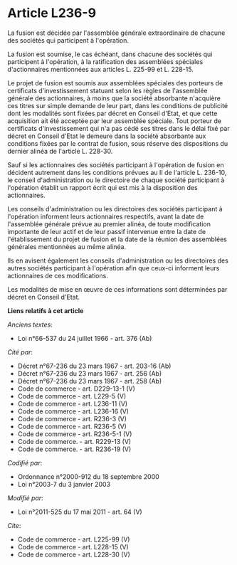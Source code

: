 # Article L236-9

La fusion est décidée par l'assemblée générale extraordinaire de chacune des sociétés qui participent à l'opération. 

La fusion est soumise, le cas échéant, dans chacune des sociétés qui participent à l'opération, à la ratification des
assemblées spéciales d'actionnaires mentionnées aux articles L. 225-99 et L. 228-15. 

Le projet de fusion est soumis aux assemblées spéciales des porteurs de certificats d'investissement statuant selon les
règles de l'assemblée générale des actionnaires, à moins que la société absorbante n'acquière ces titres sur simple demande
de leur part, dans les conditions de publicité dont les modalités sont fixées par décret en Conseil d'Etat, et que cette
acquisition ait été acceptée par leur assemblée spéciale. Tout porteur de certificats d'investissement qui n'a pas cédé ses
titres dans le délai fixé par décret en Conseil d'Etat le demeure dans la société absorbante aux conditions fixées par le
contrat de fusion, sous réserve des dispositions du dernier alinéa de l'article L. 228-30. 

Sauf si les actionnaires des sociétés participant à l'opération de fusion en décident autrement dans les conditions prévues
au II de l'article L. 236-10, le conseil d'administration ou le directoire de chaque société participant à l'opération
établit un rapport écrit qui est mis à la disposition des actionnaires. 

Les conseils d'administration ou les directoires des sociétés participant à l'opération informent leurs actionnaires
respectifs, avant la date de l'assemblée générale prévue au premier alinéa, de toute modification importante de leur actif et
de leur passif intervenue entre la date de l'établissement du projet de fusion et la date de la réunion des assemblées
générales mentionnées au même alinéa. 

Ils en avisent également les conseils d'administration ou les directoires des autres sociétés participant à l'opération afin
que ceux-ci informent leurs actionnaires de ces modifications. 

Les modalités de mise en œuvre de ces informations sont déterminées par décret en Conseil d'Etat.

**Liens relatifs à cet article**

_Anciens textes_:

  - Loi n°66-537 du 24 juillet 1966 - art. 376 (Ab)

_Cité par_:

  - Décret n°67-236 du 23 mars 1967 - art. 203-16 (Ab)
  - Décret n°67-236 du 23 mars 1967 - art. 256 (Ab)
  - Décret n°67-236 du 23 mars 1967 - art. 258 (Ab)
  - Code de commerce - art. D229-13-1 (V)
  - Code de commerce - art. L229-5 (V)
  - Code de commerce - art. L236-11 (V)
  - Code de commerce - art. L236-16 (V)
  - Code de commerce - art. R236-3 (V)
  - Code de commerce - art. R236-5 (V)
  - Code de commerce - art. R236-5-1 (V)
  - Code de commerce. - art. R229-13 (V)
  - Code de commerce. - art. R236-19 (V)

_Codifié par_:

  - Ordonnance n°2000-912 du 18 septembre 2000
  - Loi n°2003-7 du 3 janvier 2003

_Modifié par_:

  - Loi n°2011-525 du 17 mai 2011 - art. 64 (V)

_Cite_:

  - Code de commerce - art. L225-99 (V)
  - Code de commerce - art. L228-15 (V)
  - Code de commerce - art. L228-30 (V)
